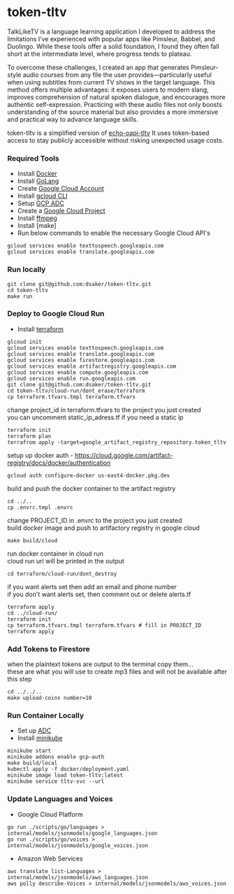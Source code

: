 # token-tltv

TalkLikeTV is a language learning application I developed to address the limitations I’ve experienced with 
popular apps like Pimsleur, Babbel, and Duolingo. While these tools offer a solid foundation, I found they 
often fall short at the intermediate level, where progress tends to plateau.

To overcome these challenges, I created an app that generates Pimsleur-style audio courses from any file 
the user provides—particularly useful when using subtitles from current TV shows in the target language. 
This method offers multiple advantages: it exposes users to modern slang, improves comprehension of natural 
spoken dialogue, and encourages more authentic self-expression. Practicing with these audio files not only 
boosts understanding of the source material but also provides a more immersive and practical way to advance language skills.

token-tltv is a simplified version of [echo-oapi-tltv](https://github.com/dsaker/echo-oapi-tltv)  It uses token-based access to stay publicly accessible without risking unexpected usage costs.

### Required Tools

- Install [Docker](https://docs.docker.com/engine/install/)
- Install [GoLang](https://go.dev/doc/install)
- Create [Google Cloud Account](https://console.cloud.google.com/getting-started?pli=1)
- Install [gcloud CLI](https://cloud.google.com/sdk/docs/install)
- Setup [GCP ADC](https://cloud.google.com/docs/authentication/external/set-up-adc)
- Create a [Google Cloud Project](https://developers.google.com/workspace/guides/create-project)
- Install [ffmpeg](https://www.ffmpeg.org/download.html)
- Install [make] 
- Run below commands to enable the necessary Google Cloud API's
```
gcloud services enable texttospeech.googleapis.com
gcloud services enable translate.googleapis.com
```

### Run locally
```
git clone git@github.com:dsaker/token-tltv.git
cd token-tltv
make run
```

### Deploy to Google Cloud Run
- Install [terraform](https://developer.hashicorp.com/terraform/tutorials/aws-get-started/install-cli)
```
glcoud init
gcloud services enable texttospeech.googleapis.com
gcloud services enable translate.googleapis.com
gcloud services enable firestore.googleapis.com 
gcloud services enable artifactregistry.googleapis.com
gcloud services enable compute.googleapis.com
gcloud services enable run.googleapis.com
git clone git@github.com:dsaker/token-tltv.git
cd token-tltv/cloud-run/dont_erase/terraform
cp terraform.tfvars.tmpl terraform.tfvars
```
change project_id in terraform.tfvars to the project you just created<br>
you can uncomment static_ip_adress.tf if you need a static ip

```
terraform init
terraform plan
terrafrom apply -target=google_artifact_registry_repository.token_tltv
```
setup up docker auth - https://cloud.google.com/artifact-registry/docs/docker/authentication
```
gcloud auth configure-docker us-east4-docker.pkg.dev
```
build and push the docker container to the artifact registry
```
cd ../..
cp .envrc.tmpl .envrc
```
change PROJECT_ID in .envrc to the project you just created<br>
build docker image and push to artifactory registry in google cloud
```
make build/cloud
```
run docker container in cloud run<br>
cloud run url will be printed in the output
```
cd terraform/cloud-run/dont_destroy
```
if you want alerts set then add an email and phone number<br>
if you don't want alerts set, then comment out or delete alerts.tf
```
terraform apply
cd ../cloud-run/
terraform init
cp terraform.tfvars.tmpl terraform.tfvars # fill in PROJECT_ID
terraform apply
```

### Add Tokens to Firestore
when the plaintext tokens are output to the terminal copy them...<br>
these are what you will use to create mp3 files and will not be available after this step
```
cd ../../..
make upload-coins number=10
```

### Run Container Locally
- Set up [ADC](https://cloud.google.com/docs/authentication/set-up-adc-containerized-environment)
- Install [minikube](https://minikube.sigs.k8s.io/docs/handbook/addons/gcp-auth/)
```
minikube start
minikube addons enable gcp-auth
make build/local
kubectl apply -f docker/deployment.yaml
minikube image load token-tltv:latest
minikube service tltv-svc --url 
```

### Update Languages and Voices
- Google Cloud Platform
```
go run ./scripts/go/languages > internal/models/jsonmodels/google_languages.json
go run ./scripts/go/voices > internal/models/jsonmodels/google_voices.json
```
- Amazon Web Services
```
aws translate list-Languages > internal/models/jsonmodels/aws_languages.json
aws polly describe-Voices > internal/models/jsonmodels/aws_voices.json
```
